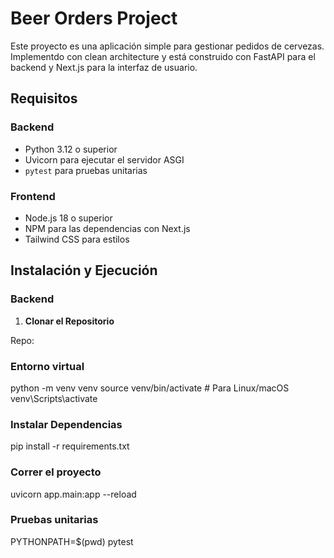 # Beer Orders Project

Este proyecto es una aplicación simple para gestionar pedidos de cervezas. Implementdo con clean architecture y está construido con FastAPI para el backend y Next.js para la interfaz de usuario.

## Requisitos

### Backend

- Python 3.12 o superior
- Uvicorn para ejecutar el servidor ASGI
- `pytest` para pruebas unitarias

### Frontend

- Node.js 18 o superior
- NPM para las dependencias con Next.js
- Tailwind CSS para estilos

## Instalación y Ejecución

### Backend

1. **Clonar el Repositorio**

Repo: 

### Entorno virtual

python -m venv venv
source venv/bin/activate  # Para Linux/macOS
venv\Scripts\activate 

### Instalar Dependencias

pip install -r requirements.txt

### Correr el proyecto

uvicorn app.main:app --reload

### Pruebas unitarias

PYTHONPATH=$(pwd) pytest

